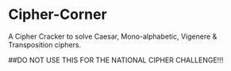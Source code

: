 # Cipher-Corner
A Cipher Cracker to solve Caesar, Mono-alphabetic, Vigenere & Transposition ciphers.

##DO NOT USE THIS FOR THE NATIONAL CIPHER CHALLENGE!!!
